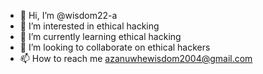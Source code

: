 - 👋 Hi, I’m @wisdom22-a
- 👀 I’m interested in ethical hacking
- 🌱 I’m currently learning ethical hacking
- 💞️ I’m looking to collaborate on ethical hackers
- 📫 How to reach me azanuwhewisdom2004@gmail.com

<!---
wisdom22-a/wisdom22-a is a ✨ special ✨ repository because its `README.md` (this file) appears on your GitHub profile.
You can click the Preview link to take a look at your changes.
--->

